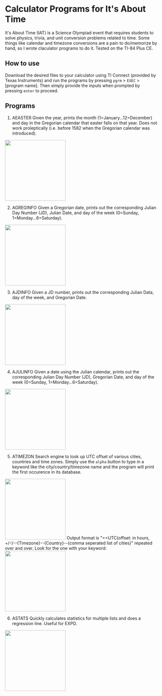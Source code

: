# Calculator Programs for It's About Time
It's About Time (IAT) is a Science Olympiad event that requires students to solve physics, trivia, and unit conversion problems related to time. Some things like calendar and timezone conversions are a pain to do/memorize by hand, so I wrote claculator programs to do it. Tested on the TI-84 Plus CE.

## How to use
Download the desired files to your calculator using TI Connect (provided by Texas Instruments) and run the programs by pressing ```pgrm``` > ```EXEC``` > [program name]. Then simply provide the inputs when prompted by pressing ```enter``` to proceed.

## Programs
1. AEASTER
Given the year, prints the month (1=January...12=December) and day in the Gregorian calendar that easter falls on that year. Does not work proleptically (i.e. before 1582 when the Gregorian calendar was introduced).
<img src="https://user-images.githubusercontent.com/97496861/182005108-30b885a5-0fde-4488-be5f-f78f888be674.jpg" width="200">

2. AGREGINFO
Given a Gregorian date, prints out the corresponding Julian Day Number (JD), Julian Date, and day of the week (0=Sunday, 1=Monday...6=Saturday).
<img src="https://user-images.githubusercontent.com/97496861/182005218-04239f8e-4c8c-44ca-8bf5-f9433ee67ca5.jpg" width="200">

3. AJDINFO
Given a JD number, prints out the corresponding Julian Data, day of the week, and Gregorian Date.
<img src="https://user-images.githubusercontent.com/97496861/182005320-7ae7d395-7e22-4e12-b7be-2a563ceaf551.jpg" width="200">

4. AJULINFO
Given a date using the Julian calendar, prints out the corresponding Julian Day Number (JD), Gregorian Date, and day of the week (0=Sunday, 1=Monday...6=Saturday).
<img src="https://user-images.githubusercontent.com/97496861/182005359-989de9e0-6b37-4f85-a33b-36553efc67e7.jpg" width="200">

5. ATIMEZON
Search engine to look up UTC offset of various cities, countries and time zones. Simply use the ```alpha``` button to type in a keyword like the city/country/timezone name and the program will print the first occurence in its database. 
<img src="https://user-images.githubusercontent.com/97496861/182005405-8c1ab6b2-f017-4f68-81cb-886f52cffa9e.jpg" width="200">
Output format is "==UTC{offset: in hours, +/-}--{Timezone}--{Country}--{comma seperated list of cities}" repeated over and over. Look for the one with your keyword:
<img src="https://user-images.githubusercontent.com/97496861/182005483-ed2f9c40-fcd2-4295-829c-83238e55dcf4.jpg" width="200">

6. ASTATS
Quickly calculates statistics for multiple lists and does a regression line. Useful for EXPD.
<img src="https://user-images.githubusercontent.com/97496861/182005563-1556d495-6dc7-43dc-9a9e-48bce5529f34.jpg" width="200">
